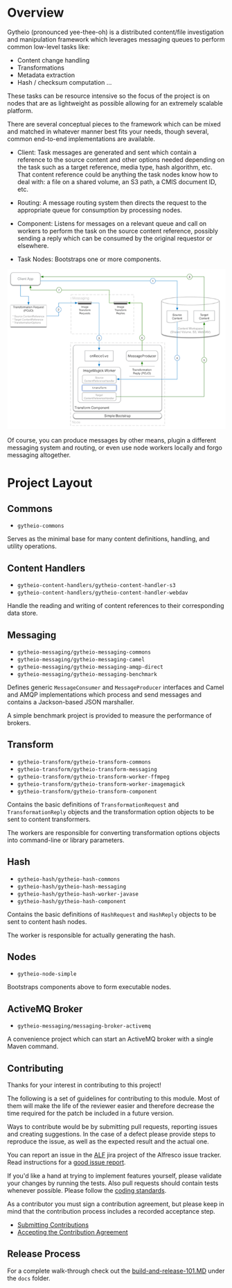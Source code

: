 
Overview
========

Gytheio (pronounced yee-thee-oh) is a distributed content/file investigation and 
manipulation framework which leverages messaging queues to perform common low-level tasks like:

  * Content change handling
  * Transformations
  * Metadata extraction
  * Hash / checksum computation
…

These tasks can be resource intensive so the focus of the project is on nodes that 
are as lightweight as possible allowing for an extremely scalable platform.

There are several conceptual pieces to the framework which can be mixed and matched in 
whatever manner best fits your needs, though several, common end-to-end implementations 
are available.

* Client: Task messages are generated and sent which contain a reference to the source content and other options needed depending on the task such as a target reference, media type, hash algorithm, etc.  That content reference could be anything the task nodes know how to deal with: a file on a shared volume, an S3 path, a CMIS document ID, etc.

* Routing: A message routing system then directs the request to the appropriate queue for consumption by processing nodes.

* Component: Listens for messages on a relevant queue and call on workers to perform the task on the source content reference, possibly sending a reply which can be consumed by the original requestor or elsewhere.

* Task Nodes: Bootstraps one or more components.

![Example architecture of a simple image transform node](docs/resources/images/gytheio-architecture-simple-transform-node.png "Example architecture of a simple image transform node")

Of course, you can produce messages by other means, plugin a different messaging system and routing, or even use node workers locally and forgo messaging altogether.

Project Layout
==============

Commons
-------

* `gytheio-commons`

Serves as the minimal base for many content definitions, handling, 
and utility operations.

Content Handlers
----------------

* `gytheio-content-handlers/gytheio-content-handler-s3`
* `gytheio-content-handlers/gytheio-content-handler-webdav`

Handle the reading and writing of content references to their corresponding
data store.

Messaging
---------

* `gytheio-messaging/gytheio-messaging-commons`
* `gytheio-messaging/gytheio-messaging-camel`
* `gytheio-messaging/gytheio-messaging-amqp-direct`
* `gytheio-messaging/gytheio-messaging-benchmark`

Defines generic `MessageConsumer` and `MessageProducer` interfaces and Camel and
AMQP implementations which process and send messages and contains a Jackson-based JSON marshaller.

A simple benchmark project is provided to measure the performance of brokers.

Transform
---------

* `gytheio-transform/gytheio-transform-commons`
* `gytheio-transform/gytheio-transform-messaging`
* `gytheio-transform/gytheio-transform-worker-ffmpeg`
* `gytheio-transform/gytheio-transform-worker-imagemagick`
* `gytheio-transform/gytheio-transform-component`

Contains the basic definitions of `TransformationRequest` and `TransformationReply`
objects and the transformation option objects to be sent to content transformers.

The workers are responsible for converting transformation options objects into command-line
or library parameters.

Hash
----

* `gytheio-hash/gytheio-hash-commons`
* `gytheio-hash/gytheio-hash-messaging`
* `gytheio-hash/gytheio-hash-worker-javase`
* `gytheio-hash/gytheio-hash-component`

Contains the basic definitions of `HashRequest` and `HashReply`
objects to be sent to content hash nodes.

The worker is responsible for actually generating the hash.

Nodes
-----

* `gytheio-node-simple`

Bootstraps components above to form executable nodes.


ActiveMQ Broker
---------------

* `gytheio-messaging/messaging-broker-activemq`

A convenience project which can start an ActiveMQ broker with a single Maven command.

Contributing
------------
Thanks for your interest in contributing to this project!

The following is a set of guidelines for contributing to this module. Most of them will make the life of the reviewer easier and therefore decrease the time required for the patch be included in a future version.

Ways to contribute would be by submitting pull requests, reporting issues and creating suggestions. In the case of a defect please provide steps to reproduce the issue, as well as the expected result and the actual one.

You can report an issue in the [ALF](https://issues.alfresco.com/jira/projects/ALF/issues) jira project of the Alfresco issue tracker. Read instructions for a [good issue report](https://community.alfresco.com/docs/DOC-6263-reporting-an-issue).

If you'd like a hand at trying to implement features yourself, please validate your changes by running the tests. Also pull requests should contain tests whenever possible. Please follow the [coding standards](https://community.alfresco.com/docs/DOC-4658-coding-standards).

As a contributor you must sign a contribution agreement, but please keep in mind that the contribution process includes a recorded acceptance step.

* [Submitting Contributions](https://community.alfresco.com/docs/DOC-6269-submitting-contributions)
* [Accepting the Contribution Agreement](https://community.alfresco.com/docs/DOC-7070-alfresco-contribution-agreement)

Release Process
------------
For a complete walk-through check out the
[build-and-release-101.MD](https://github.com/Alfresco/gytheio/tree/master/docs/build-and-release-101.md)
under the `docs` folder.